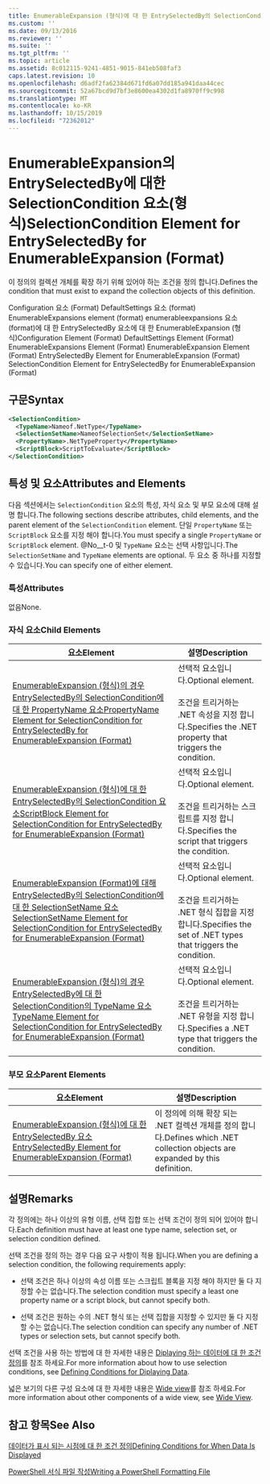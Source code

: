 ```yaml
---
title: EnumerableExpansion (형식)에 대 한 EntrySelectedBy의 SelectionCondition 요소 | Microsoft Docs
ms.custom: ''
ms.date: 09/13/2016
ms.reviewer: ''
ms.suite: ''
ms.tgt_pltfrm: ''
ms.topic: article
ms.assetid: 8c012115-9241-4851-9015-841eb508faf3
caps.latest.revision: 10
ms.openlocfilehash: d6adf2fa62384d671fd6a07dd185a941daa44cec
ms.sourcegitcommit: 52a67bcd9d7bf3e8600ea4302d1fa8970ff9c998
ms.translationtype: MT
ms.contentlocale: ko-KR
ms.lasthandoff: 10/15/2019
ms.locfileid: "72362012"
---
```

# <a name="selectioncondition-element-for-entryselectedby-for-enumerableexpansion-format"></a><span data-ttu-id="ba4dd-102">EnumerableExpansion의 EntrySelectedBy에 대한 SelectionCondition 요소(형식)</span><span class="sxs-lookup"><span data-stu-id="ba4dd-102">SelectionCondition Element for EntrySelectedBy for EnumerableExpansion (Format)</span></span>

<span data-ttu-id="ba4dd-103">이 정의의 컬렉션 개체를 확장 하기 위해 있어야 하는 조건을 정의 합니다.</span><span class="sxs-lookup"><span data-stu-id="ba4dd-103">Defines the condition that must exist to expand the collection objects of this definition.</span></span>

<span data-ttu-id="ba4dd-104">Configuration 요소 (Format) DefaultSettings 요소 (format) EnumerableExpansions element (format) enumerableexpansions 요소 (format)에 대 한 EntrySelectedBy 요소에 대 한 EnumerableExpansion (형식)</span><span class="sxs-lookup"><span data-stu-id="ba4dd-104">Configuration Element (Format) DefaultSettings Element (Format) EnumerableExpansions Element (Format) EnumerableExpansion Element (Format) EntrySelectedBy Element for EnumerableExpansion (Format) SelectionCondition Element for EntrySelectedBy for EnumerableExpansion (Format)</span></span>

## <a name="syntax"></a><span data-ttu-id="ba4dd-105">구문</span><span class="sxs-lookup"><span data-stu-id="ba4dd-105">Syntax</span></span>

```xml
<SelectionCondition>
  <TypeName>Nameof.NetType</TypeName>
  <SelectionSetName>NameofSelectionSet</SelectionSetName>
  <PropertyName>.NetTypeProperty</PropertyName>
  <ScriptBlock>ScriptToEvaluate</ScriptBlock>
</SelectionCondition>
```

## <a name="attributes-and-elements"></a><span data-ttu-id="ba4dd-106">특성 및 요소</span><span class="sxs-lookup"><span data-stu-id="ba4dd-106">Attributes and Elements</span></span>

<span data-ttu-id="ba4dd-107">다음 섹션에서는 `SelectionCondition` 요소의 특성, 자식 요소 및 부모 요소에 대해 설명 합니다.</span><span class="sxs-lookup"><span data-stu-id="ba4dd-107">The following sections describe attributes, child elements, and the parent element of the `SelectionCondition` element.</span></span> <span data-ttu-id="ba4dd-108">단일 `PropertyName` 또는 `ScriptBlock` 요소를 지정 해야 합니다.</span><span class="sxs-lookup"><span data-stu-id="ba4dd-108">You must specify a single `PropertyName` or `ScriptBlock` element.</span></span> <span data-ttu-id="ba4dd-109">@No__t-0 및 `TypeName` 요소는 선택 사항입니다.</span><span class="sxs-lookup"><span data-stu-id="ba4dd-109">The `SelectionSetName` and `TypeName` elements are optional.</span></span> <span data-ttu-id="ba4dd-110">두 요소 중 하나를 지정할 수 있습니다.</span><span class="sxs-lookup"><span data-stu-id="ba4dd-110">You can specify one of either element.</span></span>

### <a name="attributes"></a><span data-ttu-id="ba4dd-111">특성</span><span class="sxs-lookup"><span data-stu-id="ba4dd-111">Attributes</span></span>

<span data-ttu-id="ba4dd-112">없음</span><span class="sxs-lookup"><span data-stu-id="ba4dd-112">None.</span></span>

### <a name="child-elements"></a><span data-ttu-id="ba4dd-113">자식 요소</span><span class="sxs-lookup"><span data-stu-id="ba4dd-113">Child Elements</span></span>

|<span data-ttu-id="ba4dd-114">요소</span><span class="sxs-lookup"><span data-stu-id="ba4dd-114">Element</span></span>|<span data-ttu-id="ba4dd-115">설명</span><span class="sxs-lookup"><span data-stu-id="ba4dd-115">Description</span></span>|
|-------------|-----------------|
|[<span data-ttu-id="ba4dd-116">EnumerableExpansion (형식)의 경우 EntrySelectedBy의 SelectionCondition에 대 한 PropertyName 요소</span><span class="sxs-lookup"><span data-stu-id="ba4dd-116">PropertyName Element for SelectionCondition for EntrySelectedBy for EnumerableExpansion (Format)</span></span>](./propertyname-element-for-selectioncondition-for-entryselectedby-for-enumerableexpansion-format.md)|<span data-ttu-id="ba4dd-117">선택적 요소입니다.</span><span class="sxs-lookup"><span data-stu-id="ba4dd-117">Optional element.</span></span><br /><br /> <span data-ttu-id="ba4dd-118">조건을 트리거하는 .NET 속성을 지정 합니다.</span><span class="sxs-lookup"><span data-stu-id="ba4dd-118">Specifies the .NET property that triggers the condition.</span></span>|
|[<span data-ttu-id="ba4dd-119">EnumerableExpansion (형식)에 대 한 EntrySelectedBy의 SelectionCondition 요소</span><span class="sxs-lookup"><span data-stu-id="ba4dd-119">ScriptBlock Element for SelectionCondition for EntrySelectedBy for EnumerableExpansion (Format)</span></span>](./scriptblock-element-for-selectioncondition-for-entryselectedby-for-enumerableexpansion-format.md)|<span data-ttu-id="ba4dd-120">선택적 요소입니다.</span><span class="sxs-lookup"><span data-stu-id="ba4dd-120">Optional element.</span></span><br /><br /> <span data-ttu-id="ba4dd-121">조건을 트리거하는 스크립트를 지정 합니다.</span><span class="sxs-lookup"><span data-stu-id="ba4dd-121">Specifies the script that triggers the condition.</span></span>|
|[<span data-ttu-id="ba4dd-122">EnumerableExpansion (Format)에 대해 EntrySelectedBy의 SelectionCondition에 대 한 SelectionSetName 요소</span><span class="sxs-lookup"><span data-stu-id="ba4dd-122">SelectionSetName Element for SelectionCondition for EntrySelectedBy for EnumerableExpansion (Format)</span></span>](./selectionsetname-element-for-selectioncondition-for-entryselectedby-for-enumerableexpansion-format.md)|<span data-ttu-id="ba4dd-123">선택적 요소입니다.</span><span class="sxs-lookup"><span data-stu-id="ba4dd-123">Optional element.</span></span><br /><br /> <span data-ttu-id="ba4dd-124">조건을 트리거하는 .NET 형식 집합을 지정 합니다.</span><span class="sxs-lookup"><span data-stu-id="ba4dd-124">Specifies the set of .NET types that triggers the condition.</span></span>|
|[<span data-ttu-id="ba4dd-125">EnumerableExpansion (형식)의 경우 EntrySelectedBy에 대 한 SelectionCondition의 TypeName 요소</span><span class="sxs-lookup"><span data-stu-id="ba4dd-125">TypeName Element for SelectionCondition for EntrySelectedBy for EnumerableExpansion (Format)</span></span>](./typename-element-for-selectioncondition-for-entryselectedby-for-enumerableexpansion-format.md)|<span data-ttu-id="ba4dd-126">선택적 요소입니다.</span><span class="sxs-lookup"><span data-stu-id="ba4dd-126">Optional element.</span></span><br /><br /> <span data-ttu-id="ba4dd-127">조건을 트리거하는 .NET 유형을 지정 합니다.</span><span class="sxs-lookup"><span data-stu-id="ba4dd-127">Specifies a .NET type that triggers the condition.</span></span>|

### <a name="parent-elements"></a><span data-ttu-id="ba4dd-128">부모 요소</span><span class="sxs-lookup"><span data-stu-id="ba4dd-128">Parent Elements</span></span>

|<span data-ttu-id="ba4dd-129">요소</span><span class="sxs-lookup"><span data-stu-id="ba4dd-129">Element</span></span>|<span data-ttu-id="ba4dd-130">설명</span><span class="sxs-lookup"><span data-stu-id="ba4dd-130">Description</span></span>|
|-------------|-----------------|
|[<span data-ttu-id="ba4dd-131">EnumerableExpansion (형식)에 대 한 EntrySelectedBy 요소</span><span class="sxs-lookup"><span data-stu-id="ba4dd-131">EntrySelectedBy Element for EnumerableExpansion (Format)</span></span>](./entryselectedby-element-for-enumerableexpansion-format.md)|<span data-ttu-id="ba4dd-132">이 정의에 의해 확장 되는 .NET 컬렉션 개체를 정의 합니다.</span><span class="sxs-lookup"><span data-stu-id="ba4dd-132">Defines which .NET collection objects are expanded by this definition.</span></span>|

## <a name="remarks"></a><span data-ttu-id="ba4dd-133">설명</span><span class="sxs-lookup"><span data-stu-id="ba4dd-133">Remarks</span></span>

<span data-ttu-id="ba4dd-134">각 정의에는 하나 이상의 유형 이름, 선택 집합 또는 선택 조건이 정의 되어 있어야 합니다.</span><span class="sxs-lookup"><span data-stu-id="ba4dd-134">Each definition must have at least one type name, selection set, or selection condition defined.</span></span>

<span data-ttu-id="ba4dd-135">선택 조건을 정의 하는 경우 다음 요구 사항이 적용 됩니다.</span><span class="sxs-lookup"><span data-stu-id="ba4dd-135">When you are defining a selection condition, the following requirements apply:</span></span>

- <span data-ttu-id="ba4dd-136">선택 조건은 하나 이상의 속성 이름 또는 스크립트 블록을 지정 해야 하지만 둘 다 지정할 수는 없습니다.</span><span class="sxs-lookup"><span data-stu-id="ba4dd-136">The selection condition must specify a least one property name or a script block, but cannot specify both.</span></span>

- <span data-ttu-id="ba4dd-137">선택 조건은 원하는 수의 .NET 형식 또는 선택 집합을 지정할 수 있지만 둘 다 지정할 수는 없습니다.</span><span class="sxs-lookup"><span data-stu-id="ba4dd-137">The selection condition can specify any number of .NET types or selection sets, but cannot specify both.</span></span>

<span data-ttu-id="ba4dd-138">선택 조건을 사용 하는 방법에 대 한 자세한 내용은 [Diplaying 하는 데이터에 대 한 조건 정의](./defining-conditions-for-displaying-data.md)를 참조 하세요.</span><span class="sxs-lookup"><span data-stu-id="ba4dd-138">For more information about how to use selection conditions, see [Defining Conditions for Diplaying Data](./defining-conditions-for-displaying-data.md).</span></span>

<span data-ttu-id="ba4dd-139">넓은 보기의 다른 구성 요소에 대 한 자세한 내용은 [Wide view](./creating-a-wide-view.md)를 참조 하세요.</span><span class="sxs-lookup"><span data-stu-id="ba4dd-139">For more information about other components of a wide view, see [Wide View](./creating-a-wide-view.md).</span></span>

## <a name="see-also"></a><span data-ttu-id="ba4dd-140">참고 항목</span><span class="sxs-lookup"><span data-stu-id="ba4dd-140">See Also</span></span>

[<span data-ttu-id="ba4dd-141">데이터가 표시 되는 시점에 대 한 조건 정의</span><span class="sxs-lookup"><span data-stu-id="ba4dd-141">Defining Conditions for When Data Is Displayed</span></span>](./defining-conditions-for-displaying-data.md)

[<span data-ttu-id="ba4dd-142">PowerShell 서식 파일 작성</span><span class="sxs-lookup"><span data-stu-id="ba4dd-142">Writing a PowerShell Formatting File</span></span>](./writing-a-powershell-formatting-file.md)
